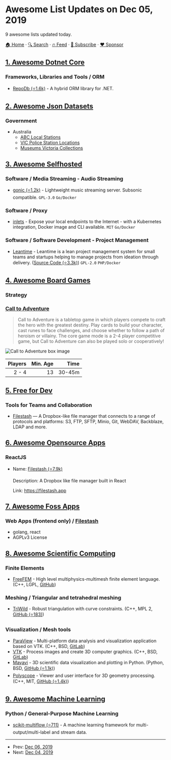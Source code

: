 # Awesome List Updates on Dec 05, 2019

9 awesome lists updated today.

[🏠 Home](/README.md) · [🔍 Search](https://www.trackawesomelist.com/search/) · [🔥 Feed](https://www.trackawesomelist.com/rss.xml) · [📮 Subscribe](https://trackawesomelist.us17.list-manage.com/subscribe?u=d2f0117aa829c83a63ec63c2f&id=36a103854c) · [❤️  Sponsor](https://github.com/sponsors/theowenyoung)



## [1. Awesome Dotnet Core](/content/thangchung/awesome-dotnet-core/README.md)

### Frameworks, Libraries and Tools / ORM

*   [RepoDb (⭐1.6k)](https://github.com/mikependon/RepoDb) - A hybrid ORM library for .NET.

## [2. Awesome Json Datasets](/content/jdorfman/awesome-json-datasets/README.md)

### Government

*   Australia
    *   [ABC Local Stations](http://data.gov.au/geoserver/abc-local-stations/wfs?request=GetFeature\&typeName=ckan_d534c0e9_a9bf_487b_ac8f_b7877a09d162\&outputFormat=json)
    *   [VIC Police Station Locations](http://data.gov.au/geoserver/police-station-locations/wfs?request=GetFeature\&typeName=762b47b2_e706_4cab_b0c7_cf8e406aefc1\&outputFormat=json)
    *   [Museums Victoria Collections](https://collections.museumvictoria.com.au/api/search)

## [3. Awesome Selfhosted](/content/awesome-selfhosted/awesome-selfhosted/README.md)

### Software / Media Streaming - Audio Streaming

*   [gonic (⭐1.2k)](https://github.com/sentriz/gonic) - Lightweight music streaming server. Subsonic compatible. `GPL-3.0` `Go/Docker`

### Software / Proxy

*   [inlets](https://inlets.dev/) - Expose your local endpoints to the Internet - with a Kubernetes integration, Docker image and CLI available. `MIT` `Go/Docker`

### Software / Software Development - Project Management

*   [Leantime](https://leantime.io) - Leantime is a lean project management system for small teams and startups helping to manage projects from ideation through delivery. ([Source Code (⭐3.3k)](https://github.com/leantime/leantime)) `GPL-2.0` `PHP/Docker`

## [4. Awesome Board Games](/content/edm00se/awesome-board-games/README.md)

### Strategy

### [Call to Adventure](https://www.brotherwisegames.com/about-call-to-adventure)

> Call to Adventure is a tabletop game in which players compete to craft the hero with the greatest destiny. Play cards to build your character, cast runes to face challenges, and choose whether to follow a path of heroism or villainy. The core game mode is a 2-4 player competitive game, but Call to Adventure can also be played solo or cooperatively!

![Call to Adventure box image](https://cf.geekdo-images.com/itemrep/img/9s46VFMEDqq9BGZwHDB0ZnDHwhw=/fit-in/246x300/pic4165094.jpg)

| Players | Min. Age |   Time |
| ------: | -------: | -----: |
|   2 - 4 |       13 | 30-45m |

## [5. Free for Dev](/content/ripienaar/free-for-dev/README.md)

### Tools for Teams and Collaboration

*   [Filestash](https://www.filestash.app) — A Dropbox-like file manager that connects to a range of protocols and platforms: S3, FTP, SFTP, Minio, Git, WebDAV, Backblaze, LDAP and more.

## [6. Awesome Opensource Apps](/content/unicodeveloper/awesome-opensource-apps/README.md)

### ReactJS

- Name: [Filestash (⭐7.9k)](https://github.com/mickael-kerjean/filestash)

  Description: A Dropbox like file manager built in React

  Link: <https://filestash.app>



## [7. Awesome Foss Apps](/content/DataDaoDe/awesome-foss-apps/README.md)

### Web Apps (frontend only) / [Filestash](https://github.com/mickael-kerjean/filestash)

*   golang, react
*   AGPLv3 License

## [8. Awesome Scientific Computing](/content/nschloe/awesome-scientific-computing/README.md)

### Finite Elements

*   [FreeFEM](https://freefem.org) - High level multiphysics-multimesh finite element language.
    (C++, LGPL, [GitHub](https://github.com/FreeFem))

### Meshing / Triangular and tetrahedral meshing

*   [TriWild](https://cims.nyu.edu/gcl/papers/2019-TriWild.pdf) - Robust triangulation with curve constraints.
    (C++, MPL 2, [GitHub (⭐183)](https://github.com/wildmeshing/TriWild))

### Visualization / Mesh tools

*   [ParaView](https://www.paraview.org) - Multi-platform data analysis and visualization application based on VTK.
    (C++, BSD, [GitLab](https://gitlab.kitware.com/paraview/paraview))
*   [VTK](https://vtk.org/) - Process images and create 3D computer graphics.
    (C++, BSD, [GitLab](https://gitlab.kitware.com/vtk/vtk))
*   [Mayavi](https://docs.enthought.com/mayavi/mayavi/) - 3D scientific data visualization and plotting in Python.
    (Python, BSD, [GitHub (⭐1.1k)](https://github.com/enthought/mayavi))
*   [Polyscope](https://polyscope.run/) - Viewer and user interface for 3D geometry processing.
    (C++, MIT, [GitHub (⭐1.4k)](https://github.com/nmwsharp/polyscope))

## [9. Awesome Machine Learning](/content/josephmisiti/awesome-machine-learning/README.md)

### Python / General-Purpose Machine Learning

*   [scikit-multiflow (⭐711)](https://github.com/scikit-multiflow/scikit-multiflow) - A machine learning framework for multi-output/multi-label and stream data.

---

- Prev: [Dec 06, 2019](/content/2019/12/06/README.md)
- Next: [Dec 04, 2019](/content/2019/12/04/README.md)